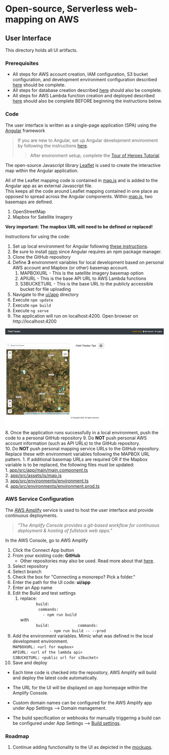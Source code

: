 # Open-source, Serverless web-mapping on AWS
## User Interface

This directory holds all UI artifacts.

### Prerequisites
- All steps for AWS account creation,  IAM configuration, S3 bucket configuration, and development environment configuration described [here](../README.md) should be complete.  
- All steps for database creation described [here](../database/README.md) should also be complete.  
- All steps for AWS Lambda function creation and deployed described [here](../lambda/README.md) should also be complete BEFORE beginning the instructions below.

### Code
The user interface is written as a single-page application (SPA) using the [Angular](https://angular.io/) framework
> If you are new to Angular, set up Angular development environment by following the instructions [here](https://angular.io/guide/setup-local).
>> After environment setup, complete the [Tour of Heroes Tutorial](https://angular.io/tutorial).

The open-source Javascript library [Leaflet](https://leafletjs.com/) is used to create the interactive map within the Angular application. 

All of the Leaflet mapping code is contained in [map.js](app/src/js/map.js) and is added to the Angular app as an external Javascript file.  
This keeps all the code around Leaflet mapping contained in one place as opposed to spread across the Angular components.
Within  [map.js](app/src/js/map.js), two basemaps are defined.
  1. OpenStreetMap
  2. Mapbox for Satellite Imagery

__Very important: The mapbox URL will need to be defined or replaced!__  
 

Instructions for using the code: 
1. Set up local environment for Angular following [these instructions](https://angular.io/guide/setup-local).
  1. Be sure to install [npm](https://docs.npmjs.com/about-npm) since Angular requires an npm package manager.   
1. Clone the GitHub repository
2. Define __3__ environment variables for local development based on personal AWS account and Mapbox (or other) basemap account.
   1. MAPBOXURL - This is the satellite imagery basemap option 
   2. APIURL - This is the base API URL to AWS Lambda functions
   3. S3BUCKETURL - This is the base URL to the publicly accessible bucket for file uploading
3. Navigate to the [ui/app](ui/app) directory
4. Execute `npm update`
5. Execute `npm build`
6. Execute `ng serve`
7. The application will run on localhost:4200.  Open browser on http://localhost:4200  

![FieldTracker UI](../fieldTrackerUI.png)  
8. Once the application runs successfully in a local environment, push the code to a personal GitHub repository
9. Do __NOT__ push personal AWS account information (such as API URLs) to the GitHub repository.  
10. Do __NOT__ push personal mapping service URLs to the GitHub repository.  Replace these with environment variables following the MAPBOX URL pattern. 
    1. If additional basemap URLs are required OR if the Mapbox variable is to be replaced, the following files must be updated:  
       1. [app/src/app/main/main.component.ts](app/src/app/main/main.component.ts)  
       2. [app/src/assets/js/map.js](app/src/assets/js/map.js)  
       3. [app/src/environments/environment.ts](app/src/environments/environment.ts)  
       4. [app/src/environments/environment.prod.ts](app/src/environments/environment.prod.ts)  

### AWS Service Configuration
The [AWS Amplify](https://aws.amazon.com/amplify/) service is used to host the user interface and provide continuous deployments. 
> *"The Amplify Console provides a git-based workflow for continuous deployment & hosting of fullstack web apps."*

In the AWS Console, go to AWS Amplify
1. Click the Connect App button
2. From your existing code: __GitHub__  
   - Other repositories may also be used.  Read more about that [here](https://docs.aws.amazon.com/amplify/latest/userguide/getting-started.html).  
3. Select repository  
4. Select branch
5. Check the box for "Connecting a monorepo? Pick a folder."  
6. Enter the path for the UI code: __ui/app__  
7. Enter an App name   
8. Edit the Build and test settings  
   1. replace:  
   `        build:  `  
    `         commands:  `  
     `          - npm run build`  
   with  
   `        build:  `
   `            commands:  `    
   `             - npm run build -- --prod`
9. Add the environment variables.  Mimic what was defined in the local development environment.  
` MAPBOXURL: <url for mapbox>  `  
 `APIURL: <url of the lambda api>  `  
 `S3BUCKETURL: <public url for s3bucket>  
`
10. Save and deploy

- Each time code is checked into the repository, AWS Amplify will build and deploy the latest code automatically.   

- The URL for the UI will be displayed on app homepage within the Amplify Console. 

- Custom domain names can be configured for the AWS Amplify app under App Settings --> Domain management.

- The build specification or webhooks for manually triggering a build can be configured under App Settings --> [Build settings](https://docs.aws.amazon.com/amplify/latest/userguide/build-settings.html).


### Roadmap
1. Continue adding functionality to the UI as depicted in the [mockups](mockups).




